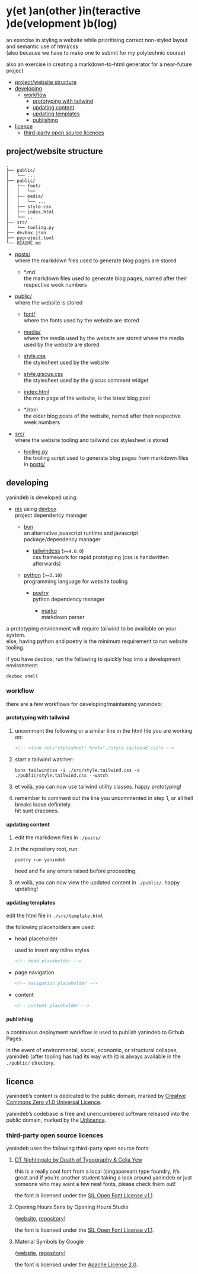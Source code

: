 # y(et )an(other )in(teractive )de(velopment )b(log)

an exercise in styling a website while prioritising correct non-styled layout and
semantic use of html/css  
(also because we have to make one to submit for my polytechnic course)

also an exercise in creating a markdown-to-html generator for a near-future project

- [project/website structure](#projectwebsite-structure)
- [developing](#developing)
  - [workflow](#workflow)
    - [prototyping with tailwind](#prototyping-with-tailwind)
    - [updating content](#updating-content)
    - [updating templates](#updating-templates)
    - [publishing](#publishing)
- [licence](#licence)
  - [third-party open source licences](#third-party-open-source-licences)

## project/website structure

```text
.
├── public/
│   └── ...
├── public/
│   ├── font/
│   │   └──
│   ├── media/
│   │   └── ...
│   ├── style.css
│   ├── index.html
│   └── ...
├── src/
│   └── tooling.py
├── devbox.json
├── pyproject.toml
└── README.md
```

- [posts/](posts/)  
  where the markdown files used to generate blog pages are stored

  - \*.md  
    the markdown files used to generate blog pages, named after their respective week
    numbers

- [public/](public/)  
  where the website is stored

  - [font/](public/font/)  
    where the fonts used by the website are stored

  - [media/](public/media/)  
    where the media used by the website are stored
    where the media used by the website are stored

  - [style.css](public/style.css)  
    the stylesheet used by the website

  - [style.giscus.css](public/style.giscus.css)  
    the stylesheet used by the giscus comment widget

  - [index.html](public/index.html)  
    the main page of the website, is the latest blog post

  - \*.html  
    the older blog posts of the website, named after their respective week numbers

- [src/](src/)  
   where the website tooling and tailwind css stylesheet is stored

  - [tooling.py](src/tooling.py)  
    the tooling script used to generate blog pages from markdown files in [posts/](posts/)

## developing

yanindeb is developed using:

- [nix](https://nixos.org/) using [devbox](https://www.jetpack.io/devbox/)  
  project dependency manager

  - [bun](https://bun.sh/)  
    an alternative javascript runtime and javascript package/dependency manager

    - [tailwindcss](https://tailwindcss.com/) (`>=4.0.0`)  
      css framework for rapid prototyping (css is handwritten afterwards)

  - [python](http://python.org/) (`>=3.10`)  
    programming language for website tooling

    - [poetry](https://python-poetry.org/)  
      python dependency manager

      - [marko](https://pypi.org/project/marko/)  
        markdown parser

a prototyping environment will require tailwind to be available on your system.  
else, having python and poetry is the minimum requirement to run website tooling.

if you have devbox, run the following to quickly hop into a development environment:

```shell
devbox shell
```

### workflow

there are a few workflows for developing/maintaining yanindeb:

<!-- todo lol -->

#### prototyping with tailwind

1. uncomment the following or a similar line in the html file you are working on:

   ```html
   <!-- <link rel="stylesheet" href="./style.tailwind.css"> -->
   ```

2. start a tailwind watcher:

   ```shell
   bunx tailwindcss -i ./src/style.tailwind.css -o ./public/style.tailwind.css --watch
   ```

3. et voilà, you can now use tailwind utility classes. happy prototyping!

4. remember to comment out the line you uncommented in step 1, or all hell breaks loose
   definitely.  
   hit sunt dracones.

#### updating content

1. edit the markdown files in `./posts/`

2. in the repository root, run:

   ```shell
   poetry run yanindeb
   ```

   heed and fix any errors raised before proceeding.

3. et voilà, you can now view the updated content in `./public/`. happy updating!

#### updating templates

edit the html file in `./src/template.html`

the following placeholders are used:

- head placeholder

  used to insert any inline styles

  ```html
  <!-- head placeholder -->
  ```

- page navigation

  ```html
  <!-- navigation placeholder -->
  ```

- content

  ```html
  <!-- content placeholder -->
  ```

#### publishing

a continuous deployment workflow is used to publish yanindeb to Github Pages.

in the event of environmental, social, economic, or structural collapse, yanindeb (after
tooling has had its way with it) is always available in the `./public/` directory.

## licence

yanindeb’s content is dedicated to the public domain, marked by
[Creative Commons Zero v1.0 Universal Licence](https://creativecommons.org/publicdomain/zero/1.0/).

yanindeb’s codebase is free and unencumbered software released into the public domain,
marked by the [Unlicence](https://unlicense.org/).

### third-party open source licences

yanindeb uses the following third-party open source fonts:

1. [DT Nightingale by Death of Typography & Celia Yew](https://deathoftypography.com/nightingale/)

   this is a really cool font from a local (singaporean) type foundry, it’s great and if
   you’re another student taking a look around yanindeb or just someone who may want a few
   neat fonts, please check them out!

   the font is licensed under the [SIL Open Font License v1.1](public/font/nightingale.OFL-1.1).

2. Opening Hours Sans by Opening Hours Studio

   ([website](https://openinghours.studio/), [repository](https://github.com/opening-hours-studio/opening-hours-sans))

   the font is licensed under the [SIL Open Font License v1.1](public/font/openinghours_sans.OFL-1.1.md).

3. Material Symbols by Google

   ([website](https://fonts.google.com/icons), [repository](https://github.com/google/material-design-icons))

   the font is licensed under the [Apache License 2.0](public/font/material-symbols_sharp.Apache-2.0).
